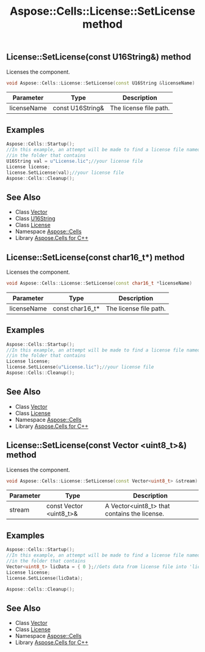 ﻿---
title: Aspose::Cells::License::SetLicense method
linktitle: SetLicense
second_title: Aspose.Cells for C++ API Reference
description: 'Aspose::Cells::License::SetLicense method. Licenses the component in C++.'
type: docs
weight: 600
url: /cpp/aspose.cells/license/setlicense/
---
## License::SetLicense(const U16String\&) method


Licenses the component.

```cpp
void Aspose::Cells::License::SetLicense(const U16String &licenseName)
```


| Parameter | Type | Description |
| --- | --- | --- |
| licenseName | const U16String\& | The license file path. |
## Examples

```cpp
Aspose::Cells::Startup();
//In this example, an attempt will be made to find a license file named MyLicense.lic
//in the folder that contains
U16String val = u"License.lic";//your license file
License license;
license.SetLicense(val);//your license file
Aspose::Cells::Cleanup();
```

## See Also

* Class [Vector](../../vector/)
* Class [U16String](../../u16string/)
* Class [License](../)
* Namespace [Aspose::Cells](../../)
* Library [Aspose.Cells for C++](../../../)
## License::SetLicense(const char16_t*) method


Licenses the component.

```cpp
void Aspose::Cells::License::SetLicense(const char16_t *licenseName)
```


| Parameter | Type | Description |
| --- | --- | --- |
| licenseName | const char16_t* | The license file path. |


## Examples


```cpp
Aspose::Cells::Startup();
//In this example, an attempt will be made to find a license file named MyLicense.lic
//in the folder that contains
License license;
license.SetLicense(u"License.lic");//your license file
Aspose::Cells::Cleanup();
```

## See Also

* Class [Vector](../../vector/)
* Class [License](../)
* Namespace [Aspose::Cells](../../)
* Library [Aspose.Cells for C++](../../../)
## License::SetLicense(const Vector \<uint8_t\>\&) method


Licenses the component.

```cpp
void Aspose::Cells::License::SetLicense(const Vector<uint8_t> &stream)
```


| Parameter | Type | Description |
| --- | --- | --- |
| stream | const Vector \<uint8_t\>\& | A Vector<uint8_t> that contains the license. |

## Examples


```cpp
Aspose::Cells::Startup();
//In this example, an attempt will be made to find a license file named MyLicense.lic
//in the folder that contains
Vector<uint8_t> licData = { 0 };//Gets data from license file into 'licData'(Note: You need to read the data into this variable.).
License license;
license.SetLicense(licData);

Aspose::Cells::Cleanup();
```
## See Also

* Class [Vector](../../vector/)
* Class [License](../)
* Namespace [Aspose::Cells](../../)
* Library [Aspose.Cells for C++](../../../)
